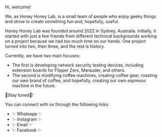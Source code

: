 Hi, welcome!

We, as Honey Honey Lab, is a small team of people who enjoy geeky things and strive to create something fun and, hopefully, useful.

Honey Honey Lab was founded around 2022 in Sydney, Australia. Initially, it started with just a few friends from different technical backgrounds working on a project because we had too much time on our hands. One project turned into two, then three, and the rest is history.

Currently, we have two main focuses:

- The first is developing network security testing devices, including extension boards for Flipper Zero, Marauder, and others.
- The second is modifying coffee machines, creating coffee gear, roasting our own brand of coffee, and hopefully, creating our own espresso machine in the future.

🤘Stay tuned🤘!

You can connect with us through the following links:

- ✨ Whatsapp ✨
- ✨ Instagram ✨
- ✨ Email ✨
- ✨ Facebook ✨

